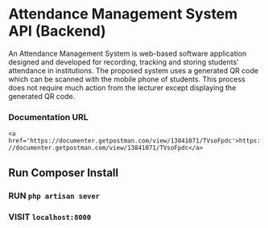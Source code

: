 # Attendance Management System API (Backend)

An Attendance Management System is web-based software application designed and developed for recording, tracking and storing students’ attendance in institutions. The proposed system uses a generated QR code which can be scanned with the mobile phone of students. This process does not require much action from the lecturer except displaying the generated QR code.

### Documentation URL
`<a href='https://documenter.getpostman.com/view/13841071/TVsoFpdc'>https://documenter.getpostman.com/view/13841071/TVsoFpdc</a>`

## Run Composer Install

### RUN `php artisan sever`

### VISIT `localhost:8000`

